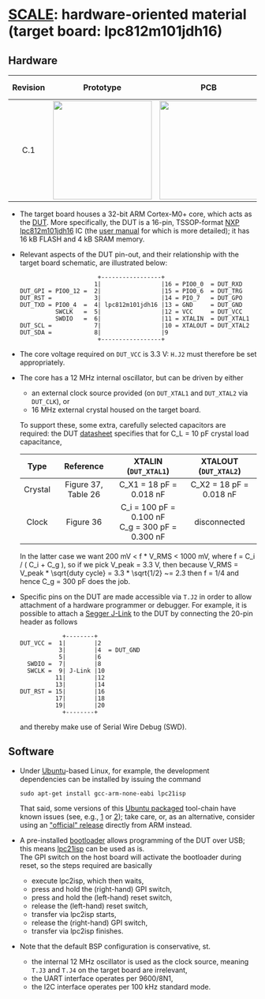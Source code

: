 # [SCALE](http://www.github.com/danpage/scale): hardware-oriented material (target board: lpc812m101jdh16)

<!--- -------------------------------------------------------------------- --->

## Hardware 

Revision | Prototype                                                                                                 | PCB                                                                                           | Design files                                                                                                                                                                                                                 |
:------: | :-------------------------------------------------------------------------------------------------------: | :-------------------------------------------------------------------------------------------: | :--------------------------------------------------------------------------------------------------------------------------------------------------------------------------------------------------------------------------: |
C.1      | <a href='./image/board-prototype_rev_c.jpg'><img src='./image/board-prototype_rev_c.jpg' width='200'></a> | <a href='./image/board-pcb_rev_c.jpg'><img src='./image/board-pcb_rev_c.jpg' width='200'></a> | [schematic](./board.sch) (plus [PDF](./board.pdf)), [board](./board.brd), [BOM](./board.csv), [OSH Park (PCB)](http://www.oshpark.com/shared_projects/ANKAjSGc), [Octopart (BOM)](http://www.octopart.com/bom-tool/BlsVKS9M) |

- The target board houses a
  32-bit ARM Cortex-M0+
  core, which acts as the 
  [DUT](http://en.wikipedia.org/wiki/Device_under_test).
  More specifically, the DUT is a
  16-pin, TSSOP-format
  [NXP lpc812m101jdh16](http://www.nxp.com/documents/data_sheet/LPC81XM.pdf)
  IC (the
  [user manual](http://www.nxp.com/documents/user_manual/UM10601.pdf)
  for which is more detailed); 
  it has 16 kB FLASH and 4 kB SRAM memory.

- Relevant aspects of the DUT pin-out, and their relationship with the
  target board schematic, are illustrated below:

  ```
                        +-----------------+
                       1|                 |16 = PIO0_0  = DUT_RXD
  DUT_GPI = PIO0_12 =  2|                 |15 = PIO0_6  = DUT_TRG
  DUT_RST =            3|                 |14 = PIO_7   = DUT_GPO
  DUT_TXD = PIO0_4  =  4| lpc812m101jdh16 |13 = GND     = DUT_GND
            SWCLK   =  5|                 |12 = VCC     = DUT_VCC
            SWDIO   =  6|                 |11 = XTALIN  = DUT_XTAL1
  DUT_SCL =            7|                 |10 = XTALOUT = DUT_XTAL2
  DUT_SDA =            8|                 |9 
                        +-----------------+
  ```

- The core voltage required on `DUT_VCC` is 3.3 V: 
  `H.J2` must therefore be set appropriately.

- The core has a
  12 MHz
  internal oscillator, but can be driven by either 

  - an external clock source provided (on `DUT_XTAL1` and `DUT_XTAL2` via `DUT_CLK`),
    or
  - 16 MHz external crystal housed on the target board.

  To support these, some extra, carefully selected capacitors
  are required: the DUT
  [datasheet](http://www.nxp.com/documents/data_sheet/LPC81XM.pdf)
  specifies that for C_L = 10 pF crystal load capacitance,

  | Type    | Reference             | XTALIN  (`DUT_XTAL1`)                                  | XTALOUT (`DUT_XTAL2`)   |
  |:-------:|:---------------------:|:------------------------------------------------------:|:-----------------------:|
  | Crystal | Figure 37, Table  26  | C_X1 =  18 pF = 0.018 nF                               | C_X2 = 18 pF = 0.018 nF |
  | Clock   | Figure 36             | C_i  = 100 pF = 0.100 nF <br/> C_g = 300 pF = 0.300 nF | disconnected            |

  In the latter case we want 200 mV < f * V_RMS < 1000 mV, where
  f = C_i / ( C_i + C_g ),
  so if we pick V_peak = 3.3 V, then because
  V_RMS  = V_peak * \sqrt{duty cycle}
         = 3.3    * \sqrt{1/2}
        ~= 2.3
  then f = 1/4 and hence C_g = 300 pF does the job.

- Specific pins on the DUT are made accessible via `T.J2` in order to
  allow attachment of a hardware programmer or debugger.
  For example, it is possible to attach a
  [Segger J-Link](http://www.segger.com/admin/uploads/productDocs/UM08001_JLink.pdf)
  to the DUT by connecting the 20-pin header as follows

  ```
              +--------+
  DUT_VCC =  1|        |2
             3|        |4  = DUT_GND
             5|        |6
    SWDIO =  7|        |8
    SWCLK =  9| J-Link |10
            11|        |12
            13|        |14
  DUT_RST = 15|        |16
            17|        |18
            19|        |20
              +--------+
  ```
               
  and thereby make use of Serial Wire Debug (SWD).

<!--- -------------------------------------------------------------------- --->

## Software

- Under
  [Ubuntu](http://www.ubuntu.com)-based
  Linux, for example, 
  the development dependencies can be installed 
  by issuing the command

  ```
  sudo apt-get install gcc-arm-none-eabi lpc21isp
  ```

  That said, some versions of this 
  [Ubuntu packaged](https://launchpad.net/ubuntu/+source/gcc-arm-none-eabi) 
  tool-chain have known issues 
  (see, e.g., [1](https://bugs.launchpad.net/gcc-arm-embedded/+bug/1722849)
              or
              [2](https://bugs.launchpad.net/gcc-arm-embedded/+bug/1502611));
  take care, or, as an alternative, consider using an 
  ["official" release](https://developer.arm.com/tools-and-software/open-source-software/developer-tools/gnu-toolchain)
  directly from ARM instead.

- A pre-installed 
  [bootloader](http://en.wikipedia.org/wiki/Booting)
  allows programming of the DUT over USB;
  this means
  [lpc21isp](http://sourceforge.net/projects/lpc21isp)
  can be used as is.  
  The GPI switch on the host board will activate the bootloader during 
  reset, so the steps required are basically

  - execute lpc2isp, which then waits,
  - press and hold the (right-hand) GPI   switch,  
  - press and hold the  (left-hand) reset switch,
  - release        the  (left-hand) reset switch,
  - transfer via lpc2isp starts,
  - release        the (right-hand) GPI   switch,
  - transfer via lpc2isp finishes.

- Note that the default BSP configuration is conservative, st.

  - the
    internal 12 MHz oscillator
    is used as the clock source,
    meaning `T.J3` and `T.J4` on the target board 
    are irrelevant,
  - the 
    UART 
    interface operates per 9600/8N1,
  - the
    I2C
    interface operates per 100 kHz standard mode.

<!--- -------------------------------------------------------------------- --->
